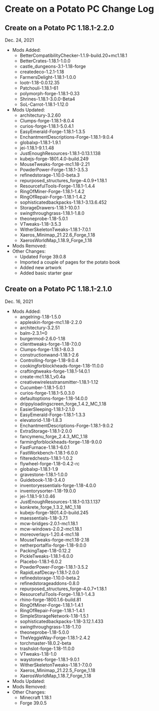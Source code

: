 # Create on a Potato PC Change Log

## Create on a Potato PC 1.18.1-2.2.0

Dec. 24, 2021

- Mods Added:
  - BetterCompatibilityChecker-1.1.9-build.20+mc1.18.1
  - BetterCrates-1.18.1-1.0.0
  - castle_dungeons-3.1-1.18-forge
  - createdeco-1.2.1-1.18
  - FarmersDelight-1.18.1-1.0.0
  - lootr-1.18-0.0.12.35
  - Patchouli-1.18.1-61
  - polymorph-forge-1.18.1-0.33
  - Shrines-1.18.1-3.0.0-Beta4
  - SoL-Carrot-1.18.1-1.12.0
- Mods Updated:
  - architectury-3.2.60
  - Clumps-forge-1.18.1-8.0.4
  - curios-forge-1.18.1-5.0.4.1
  - EasyEmerald-Forge-1.18.1-1.3.5
  - EnchantmentDescriptions-Forge-1.18.1-9.0.4
  - globalxp-1.18.1-1.9.1
  - jei-1.18.1-9.1.1.48
  - JustEnoughResources-1.18.1-0.13.1.138
  - kubejs-forge-1801.4.0-build.249
  - MouseTweaks-forge-mc1.18-2.21
  - PowderPower-Forge-1.18.1-3.5.3
  - refinedstorage-1.10.0-beta.3
  - repurposed_structures_forge-4.0.9+1.18.1
  - ResourcefulTools-Forge-1.18.1-1.4.4
  - RingOfMiner-Forge-1.18.1-1.4.2
  - RingOfRepair-Forge-1.18.1-1.4.2
  - sophisticatedbackpacks-1.18.1-3.13.6.452
  - StorageDrawers-1.18.1-10.0.1
  - swingthroughgrass-1.18.1-1.8.0
  - theoneprobe-1.18-5.0.1
  - VTweaks-1.18-3.5.3
  - WitherSkeletonTweaks-1.18.1-7.0.1
  - Xaeros_Minimap_21.22.6_Forge_1.18
  - XaerosWorldMap_1.18.9_Forge_1.18
- Mods Removed:
- Other Changes:
  - Updated Forge 39.0.8
  - Imported a couple of pages for the potato book
  - Added new artwork
  - Added basic starter gear

## Create on a Potato PC 1.18.1-2.1.0

Dec. 16, 2021

- Mods Added:
  - angelring-1.18-1.5.0
  - appleskin-forge-mc1.18-2.2.0
  - architectury-3.2.51
  - balm-2.3.1+0
  - burgermod-2.6.0-1.18
  - clienttweaks-forge-1.18-7.0.0
  - Clumps-forge-1.18.1-8.0.3
  - constructionwand-1.18.1-2.6
  - Controlling-forge-1.18-9.0.4
  - cookingforblockheads-forge-1.18-11.0.0
  - craftingtweaks-forge-1.18.1-14.0.1
  - create-mc1.18.1_v0.4a
  - creativewirelesstransmitter-1.18.1-1.12
  - Cucumber-1.18.1-5.0.1
  - curios-forge-1.18.1-5.0.3.0
  - defaultoptions-forge-1.18-14.0.0
  - drippyloadingscreen_forge_1.4.2_MC_1.18
  - EasierSleeping-1.18.1-2.1.0
  - EasyEmerald-Forge-1.18.1-1.3.3
  - elevatorid-1.18-1.8.3
  - EnchantmentDescriptions-Forge-1.18.1-9.0.2
  - ExtraStorage-1.18.1-2.0.0
  - fancymenu_forge_2.4.3_MC_1.18
  - farmingforblockheads-forge-1.18-9.0.0
  - FastFurnace-1.18.1-6.0.1
  - FastWorkbench-1.18.1-6.0.0
  - filteredchests-1.18.1-1.0.2
  - flywheel-forge-1.18-0.4.2-rc
  - globalxp-1.18.1-1.9
  - gravestone-1.18.1-1.0.0
  - Guidebook-1.18-3.4.0
  - inventoryessentials-forge-1.18-4.0.0
  - inventorysorter-1.18-19.0.0
  - jei-1.18.1-9.1.0.46
  - JustEnoughResources-1.18.1-0.13.1.137
  - konkrete_forge_1.3.2_MC_1.18
  - kubejs-forge-1801.4.0-build.245
  - maessentials-1.18-3.7.1
  - mcw-bridges-2.0.1-mc1.18.1
  - mcw-windows-2.0.2-mc1.18.1
  - moreoverlays-1.20.4-mc1.18
  - MouseTweaks-forge-mc1.18-2.18
  - netherportalfix-forge-1.18-9.0.0
  - PackingTape-1.18-0.12.2
  - PickleTweaks-1.18.1-6.0.0
  - Placebo-1.18.1-6.0.2
  - PowderPower-Forge-1.18.1-3.5.2
  - RapidLeafDecay-1.18.1-2.0.0
  - refinedstorage-1.10.0-beta.2
  - refinedstorageaddons-0.8.0
  - repurposed_structures_forge-4.0.7+1.18.1
  - ResourcefulTools-Forge-1.18.1-1.4.3
  - rhino-forge-1800.1.6-build.81
  - RingOfMiner-Forge-1.18.1-1.4.1
  - RingOfRepair-Forge-1.18.1-1.4.1
  - SimpleStorageNetwork-1.18-1.5.1
  - sophisticatedbackpacks-1.18-3.12.1.433
  - swingthroughgrass-1.18-1.7.0
  - theoneprobe-1.18-5.0.0
  - TheVeggieWay-Forge-1.18.1-2.4.2
  - torchmaster-18.0.2-beta
  - trashslot-forge-1.18-11.0.0
  - VTweaks-1.18-1.0
  - waystones-forge-1.18.1-9.0.1
  - WitherSkeletonTweaks-1.18.1-7.0.0
  - Xaeros_Minimap_21.22.5_Forge_1.18
  - XaerosWorldMap_1.18.7_Forge_1.18
- Mods Updated:
- Mods Removed:
- Other Changes:
  - Minecraft 1.18.1
  - Forge 39.0.5
